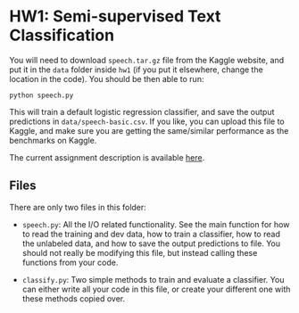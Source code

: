 # HW1: Semi-supervised Text Classification

You will need to download `speech.tar.gz` file from the Kaggle website, and put it in the `data` folder inside `hw1` (if you put it elsewhere, change the location in the code). You should be then able to run:

 ```
 python speech.py
 ```

 This will train a default logistic regression classifier, and save the output predictions in `data/speech-basic.csv`. If you like, you can upload this file to Kaggle, and make sure you are getting the same/similar performance as the benchmarks on Kaggle.

The current assignment description is available [here](http://sameersingh.org/courses/statnlp/wi17/assignments.html#hw1).

## Files

There are only two files in this folder:

* `speech.py`: All the I/O related functionality. See the main function for how to read the training and dev data, how to train a classifier, how to read the unlabeled data, and how to save the output predictions to file. You should not really be modifying this file, but instead calling these functions from your code.

* `classify.py`: Two simple methods to train and evaluate a classifier. You can either write all your code in this file, or create your different one with these methods copied over.
